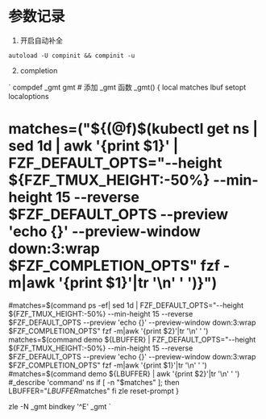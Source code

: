 # 参数记录

1. 开启自动补全

`
autoload -U compinit && compinit -u
`

2. completion

`
compdef _gmt gmt                                                                                                                                                                                                                                                                    # 添加 _gmt 函数
_gmt() {
  local matches lbuf
  setopt localoptions
  # matches=("${(@f)$(kubectl get ns | sed 1d | awk '{print $1}' | FZF_DEFAULT_OPTS="--height ${FZF_TMUX_HEIGHT:-50%} --min-height 15 --reverse $FZF_DEFAULT_OPTS --preview 'echo {}' --preview-window down:3:wrap $FZF_COMPLETION_OPTS" fzf -m|awk '{print $1}'|tr '\n' ' ')}")
  #matches=$(command ps -ef| sed 1d | FZF_DEFAULT_OPTS="--height ${FZF_TMUX_HEIGHT:-50%} --min-height 15 --reverse $FZF_DEFAULT_OPTS --preview 'echo {}' --preview-window down:3:wrap $FZF_COMPLETION_OPTS" fzf -m|awk '{print $2}'|tr '\n' ' ')
  matches=$(command demo ${LBUFFER} | FZF_DEFAULT_OPTS="--height ${FZF_TMUX_HEIGHT:-50%} --min-height 15 --reverse $FZF_DEFAULT_OPTS --preview 'echo {}' --preview-window down:3:wrap $FZF_COMPLETION_OPTS" fzf -m|awk '{print $1}'|tr '\n' ' ')
  #matches=$(command demo ${LBUFFER} | awk '{print $2}'|tr '\n' ' ')
  #_describe 'command' ns
  if [ -n "$matches" ]; then
    LBUFFER="${LBUFFER}$matches"
  fi
  zle reset-prompt
}

zle -N _gmt
bindkey '^E' _gmt
`
